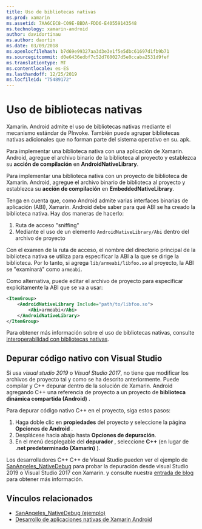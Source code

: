 ```yaml
---
title: Uso de bibliotecas nativas
ms.prod: xamarin
ms.assetid: 7AA6CEC8-C09E-BBDA-FDD6-E40559143548
ms.technology: xamarin-android
author: davidortinau
ms.author: daortin
ms.date: 03/09/2018
ms.openlocfilehash: b7d69e99327aa3d3e3e1f5e5dbc61697d1fb9b71
ms.sourcegitcommit: d0e6436edbf7c52d760027d5e0ccaba2531d9fef
ms.translationtype: MT
ms.contentlocale: es-ES
ms.lasthandoff: 12/25/2019
ms.locfileid: "75489172"
---
```

# <a name="using-native-libraries"></a>Uso de bibliotecas nativas

Xamarin. Android admite el uso de bibliotecas nativas mediante el mecanismo estándar de PInvoke. También puede agrupar bibliotecas nativas adicionales que no forman parte del sistema operativo en su. apk.

Para implementar una biblioteca nativa con una aplicación de Xamarin. Android, agregue el archivo binario de la biblioteca al proyecto y establezca su **acción de compilación** en **AndroidNativeLibrary**.

Para implementar una biblioteca nativa con un proyecto de biblioteca de Xamarin. Android, agregue el archivo binario de biblioteca al proyecto y establezca su **acción de compilación** en **EmbeddedNativeLibrary**.

Tenga en cuenta que, como Android admite varias interfaces binarias de aplicación (ABI), Xamarin. Android debe saber para qué ABI se ha creado la biblioteca nativa.
Hay dos maneras de hacerlo:

1. Ruta de acceso "sniffing"
1. Mediante el uso de un elemento `AndroidNativeLibrary/Abi` dentro del archivo de proyecto

Con el examen de la ruta de acceso, el nombre del directorio principal de la biblioteca nativa se utiliza para especificar la ABI a la que se dirige la biblioteca. Por lo tanto, si agrega `lib/armeabi/libfoo.so` al proyecto, la ABI se "examinará" como `armeabi`.

Como alternativa, puede editar el archivo de proyecto para especificar explícitamente la ABI que se va a usar:

```xml
<ItemGroup>
    <AndroidNativeLibrary Include="path/to/libfoo.so">
        <Abi>armeabi</Abi>
    </AndroidNativeLibrary>
</ItemGroup>
```

Para obtener más información sobre el uso de bibliotecas nativas, consulte [interoperabilidad con bibliotecas nativas](https://www.mono-project.com/docs/advanced/pinvoke/).

## <a name="debugging-native-code-with-visual-studio"></a>Depurar código nativo con Visual Studio

Si usa *visual studio 2019* o *Visual Studio 2017*, no tiene que modificar los archivos de proyecto tal y como se ha descrito anteriormente.
Puede compilar y C++ depurar dentro de la solución de Xamarin. Android agregando C++ una referencia de proyecto a un proyecto de **biblioteca dinámica compartida (Android)** .

Para depurar código nativo C++ en el proyecto, siga estos pasos:

1. Haga doble clic en **propiedades** del proyecto y seleccione la página **Opciones de Android** .
2. Desplácese hacia abajo hasta **Opciones de depuración**.
3. En el menú desplegable del **depurador** , seleccione **C++** (en lugar de **.net predeterminado (Xamarin)** ).

Los desarrolladores C++ C++ de Visual Studio pueden ver el ejemplo de [SanAngeles_NativeDebug](https://docs.microsoft.com/samples/xamarin/monodroid-samples/sanangeles-ndk) para probar la depuración desde visual Studio 2019 o Visual Studio 2017 con Xamarin. y consulte nuestra [entrada de blog](https://blog.xamarin.com/build-and-debug-c-libraries-in-xamarin-android-apps-with-visual-studio-2015/) para obtener más información.

## <a name="related-links"></a>Vínculos relacionados

- [SanAngeles_NativeDebug (ejemplo)](https://docs.microsoft.com/samples/xamarin/monodroid-samples/sanangeles-ndk)
- [Desarrollo de aplicaciones nativas de Xamarin Android](https://blogs.msdn.microsoft.com/vcblog/2015/02/23/developing-xamarin-android-native-applications/)
